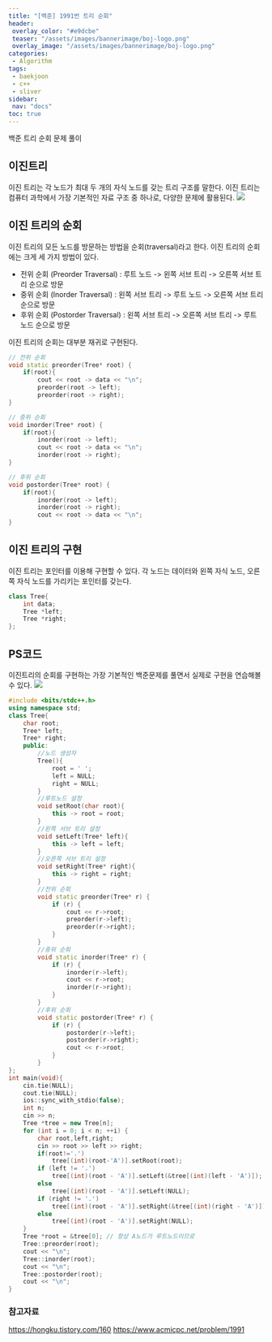 ```yaml
---
title: "[백준] 1991번 트리 순회"
header:
 overlay_color: "#e9dcbe"
 teaser: "/assets/images/bannerimage/boj-logo.png"
 overlay_image: "/assets/images/bannerimage/boj-logo.png"
categories:
 - Algorithm
tags:
 - baekjoon
 - c++
 - sliver
sidebar:
 nav: "docs"
toc: true
---
```


백준 트리 순회 문제 풀이

## 이진트리

이진 트리는 각 노드가 최대 두 개의 자식 노드를 갖는 트리 구조를 말한다. 이진 트리는 컴퓨터 과학에서 가장 기본적인 자료 구조 중 하나로, 다양한 문제에 활용된다.
![](https://velog.velcdn.com/images/koreaygj/post/1d3876e0-9a48-431d-8a6a-91cfe2052e5a/image.jpg)



## 이진 트리의 순회

이진 트리의 모든 노드를 방문하는 방법을 순회(traversal)라고 한다. 이진 트리의 순회에는 크게 세 가지 방법이 있다.

- 전위 순회 (Preorder Traversal) : 루트 노드 -> 왼쪽 서브 트리 -> 오른쪽 서브 트리 순으로 방문
- 중위 순회 (Inorder Traversal) : 왼쪽 서브 트리 -> 루트 노드 -> 오른쪽 서브 트리 순으로 방문
- 후위 순회 (Postorder Traversal) : 왼쪽 서브 트리 -> 오른쪽 서브 트리 -> 루트 노드 순으로 방문

이진 트리의 순회는 대부분 재귀로 구현된다.

```cpp
// 전위 순회
void static preorder(Tree* root) {
	if(root){
		cout << root -> data << "\n";
		preorder(root -> left);
		preorder(root -> right);
}

// 중위 순회
void inorder(Tree* root) {
	if(root){
		inorder(root -> left);
		cout << root -> data << "\n";
		inorder(root -> right);
}

// 후위 순회
void postorder(Tree* root) {
	if(root){
		inorder(root -> left);
		inorder(root -> right);
		cout << root -> data << "\n";
}

```

## 이진 트리의 구현

이진 트리는 포인터를 이용해 구현할 수 있다. 각 노드는 데이터와 왼쪽 자식 노드, 오른쪽 자식 노드를 가리키는 포인터를 갖는다.

```cpp
class Tree{
	int data;
    Tree *left;
    Tree *right;
};
```

## PS코드
이진트리의 순회를 구현하는 가장 기본적인 백준문제를 풀면서 실제로 구현을 연습해볼 수 있다. ![](https://velog.velcdn.com/images/koreaygj/post/f75ac42b-8be3-45d3-a084-6967c707770c/image.png)
```cpp
#include <bits/stdc++.h>
using namespace std;
class Tree{
    char root;
    Tree* left;
    Tree* right;
    public:
    	//노드 생성자
        Tree(){
            root = ' ';
            left = NULL;
            right = NULL;
        }
        //루트노드 설정
        void setRoot(char root){
            this -> root = root;
        }
        //왼쪽 서브 트리 설정
        void setLeft(Tree* left){
            this -> left = left;
        }
        //오른쪽 서브 트리 설정
        void setRight(Tree* right){
            this -> right = right;
        }
        //전위 순회
	    void static preorder(Tree* r) {
	    	if (r) {
	    		cout << r->root;
	    		preorder(r->left);
	    		preorder(r->right);
	    	}
	    }
    	//중위 순회
	    void static inorder(Tree* r) {
	    	if (r) {
	    		inorder(r->left);
	    		cout << r->root;
	    		inorder(r->right);
	    	}
	    }
    	//후위 순회
	    void static postorder(Tree* r) {
	    	if (r) {
	    		postorder(r->left);
	    		postorder(r->right);
	    		cout << r->root;
	    	}
	    }
};
int main(void){
    cin.tie(NULL);
    cout.tie(NULL);
    ios::sync_with_stdio(false);
    int n;
    cin >> n;
    Tree *tree = new Tree[n];
    for (int i = 0; i < n; ++i) {
        char root,left,right;
        cin >> root >> left >> right;
        if(root!='.')
            tree[(int)(root-'A')].setRoot(root);
        if (left != '.')
            tree[(int)(root - 'A')].setLeft(&tree[(int)(left - 'A')]); // 왼쪽서브트리 형성을 위한 입력
        else
            tree[(int)(root - 'A')].setLeft(NULL);
        if (right != '.')
            tree[(int)(root - 'A')].setRight(&tree[(int)(right - 'A')]); // 오른쪽서브트리 형성을 위한 입력
        else
            tree[(int)(root - 'A')].setRight(NULL);
    }
    Tree *root = &tree[0]; // 항상 A노드가 루트노드이므로
    Tree::preorder(root);
    cout << "\n";
    Tree::inorder(root);
    cout << "\n";
    Tree::postorder(root);
    cout << "\n";
}
```

### 참고자료
https://hongku.tistory.com/160
https://www.acmicpc.net/problem/1991